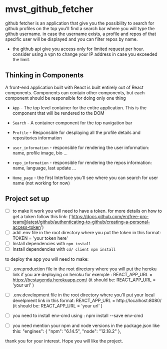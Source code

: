 # mvst_github_fetcher

github fetcher is an application that give you the possibility to search for github profiles
on the top you'll find a search bar where you will type the github username. in case the username exists, a profile and 
repos of that specific user will be displayed and you can filter repos by name.

* the github api give you access only for limited request per hour. consider using a vpn to change your IP address in case you exceeded the limit.

## Thinking in Components

A front-end application built with React is built entirely out of React components. Components can contain other components, but each component should be responsible for doing only one thing

* `App` - The top level container for the entire application. This is the component that will be rendered to the DOM
* `Search` - A container component for the top navigation bar
* `Profile` - Responsible for desplaying all the profile details and repositories information
* `user_information` - responsible for rendering the user information: name, profile image, bio ...
* `repo_information` - responsible for rendering the repos information: name, language, last update ...

* `Home_page` - the first Interface you'll see where you can search for user name (not working for now)

## Project set up
- [ ] to make it work you will need to have a token. for more details on how to get a token follow this link:
    ('https://docs.github.com/en/free-pro-team@latest/github/authenticating-to-github/creating-a-personal-access-token')
- [ ] add .env file in the root directory where you put the token in this format:
                        TOKEN = 'your token here'
- [ ] Install dependencies with `npm install`
- [ ] Install dependencies with `cd/ client npm install`

to deploy the app you will need to make:
  - [ ] .env.production file in the root directory where you will put the  heroku link if you are deploying on heroku
        for exemple : REACT_APP_URL = https://bestagenda.herokuapp.com/ (it should be: REACT_APP_URL = 'your url' )
 
  - [ ] .env.development file in the root directory where you'll put your local develpment link in this format:
         REACT_APP_URL = http://localhost:8080/ (it should be: REACT_APP_URL = 'your url' )
 
  - [ ] you need to install env-cmd using : npm install --save env-cmd
  
  
 - [ ] you need mention your npm and node versions in the package.json like this:
           "engines": {
             "npm": "6.14.5",
             "node": "12.18.2"
           },
           
thank you for your interest. Hope you will like the project.
